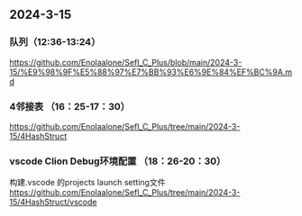 ## 2024-3-15
### 队列（12:36-13:24）
https://github.com/Enolaalone/Sefl_C_Plus/blob/main/2024-3-15/%E9%98%9F%E5%88%97%E7%BB%93%E6%9E%84%EF%BC%9A.md
### 4邻接表 （16：25-17：30）
https://github.com/Enolaalone/Sefl_C_Plus/tree/main/2024-3-15/4HashStruct
### vscode Clion Debug环境配置 （18：26-20：30）
构建.vscode 的projects launch setting文件
https://github.com/Enolaalone/Sefl_C_Plus/tree/main/2024-3-15/4HashStruct/vscode
